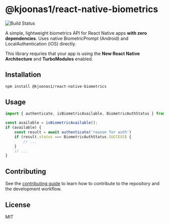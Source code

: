 # @kjoonas1/react-native-biometrics
![Build Status](https://github.com/kjoonas1/react-native-biometrics/actions/workflows/ci.yml/badge.svg)

A simple, lightweight biometrics API for React Native apps **with zero dependencies**. Uses native BiometricPrompt (Android) and LocalAuthentication (iOS) directly.

This library requries that your app is using the **New React Native Architecture** and **TurboModules** enabled.


## Installation


```sh
npm install @kjoonas1/react-native-biometrics
```


## Usage


```js
import { authenticate, isBiometricAvailable, BiometricAuthStatus } from '@kjoonas1/react-native-biometrics';

const available = isBiometricAvailable();
if (available) {
    const result = await authenticate('reason for auth')
    if (result.status === BiometricAuthStatus.SUCCESS) {
        // ...
    }
    // ...
}
```


## Contributing

See the [contributing guide](CONTRIBUTING.md) to learn how to contribute to the repository and the development workflow.

## License

MIT
